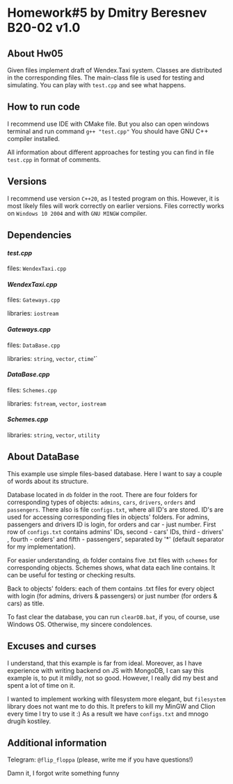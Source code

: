 # **Homework#5 by Dmitry Beresnev B20-02 v1.0**

## __About Hw05__

Given files implement draft of Wendex.Taxi system.
Classes are distributed in the corresponding files.
The main-class file is used for testing and simulating.
You can play with `test.cpp` and see what happens.

## __How to run code__

I recommend use IDE with CMake file.
But you also can open windows terminal and run command `g++ "test.cpp"`
You should have GNU C++ compiler installed.

All information about different approaches for testing you can find
in file `test.cpp` in format of comments.

## __Versions__

I recommend use version `C++20`, as I tested program on this.
However, it is most likely files will work correctly on earlier versions.
Files correctly works on `Windows 10 2004` and with `GNU MINGW` compiler.

## __Dependencies__

#### _test.cpp_

files: `WendexTaxi.cpp`

#### _WendexTaxi.cpp_

files: `Gateways.cpp`

libraries: `iostream`

#### _Gateways.cpp_

files: `DataBase.cpp`

libraries: `string`, `vector`, `ctime`'`

#### _DataBase.cpp_

files: `Schemes.cpp`

libraries: `fstream`, `vector`, `iostream`

#### _Schemes.cpp_

libraries: `string`, `vector`, `utility`


## __About DataBase__
This example use simple files-based database.
Here I want to say a couple of words about its structure.

Database located in `db` folder in the root.
There are four folders for corresponding types of objects:
`admins`, `cars`, `drivers`, `orders` and `passengers`.
There also is file `configs.txt`, where all ID's are stored.
ID's are used for accessing corresponding files in objects' folders.
For admins, passengers and drivers ID is login,
for orders and car - just number.
First row of `configs.txt` contains admins' IDs, second - cars' IDs,
third - drivers' , fourth - orders' and fifth - passengers',
separated by '*' (default separator for my implementation).

For easier understanding, `db` folder contains five
.txt files with `schemes` for corresponding objects.
Schemes shows, what data each line contains.
It can be useful for testing or checking results.

Back to objects' folders: each of them contains .txt files
for every object with login (for admins, drivers & passengers) or just
number (for orders & cars) as title.

To fast clear the database, you can run `clearDB.bat`,
if you, of course, use Windows OS.
Otherwise, my sincere condolences.

## __Excuses and curses__

I understand, that this example is far from ideal. Moreover,
as I have experience with writing backend on JS with MongoDB,
I can say this example is, to put it mildly, not so good.
However, I really did my best and spent a lot of time on it.

I wanted to implement working with filesystem more elegant, but
`filesystem` library does not want me to do this.
It prefers to kill my MinGW and Clion every time I try to use it :)
As a result we have `configs.txt` and mnogo drugih kostiley.

## __Additional information__

Telegram: `@flip_floppa` (please, write me if you have questions!)
 
Damn it, I forgot write something funny
